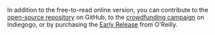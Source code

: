 In addition to the free-to-read online version, you can contribute to the [open-source repository][repo] on GitHub, to the [crowdfunding campaign][campaign] on Indiegogo, or by purchasing the [Early Release][er] from O'Reilly.

[repo]: https://github.com/modular-javascript/practical-es6 "modular-javascript/practical-es6 on GitHub"
[er]: /not-found
[campaign]: /not-found
